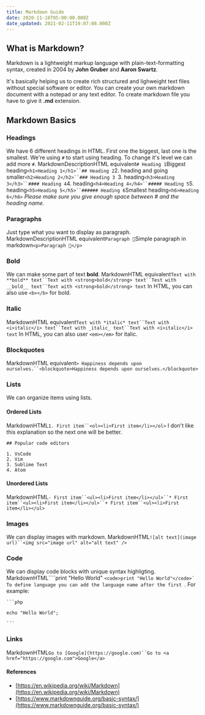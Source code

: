 ```yaml
---
title: Markdown Guide
date: 2020-11-16T05:00:00.000Z
date_updated: 2021-02-11T19:07:08.000Z
---
```


## What is Markdown?

Markdown is a lightweight markup language with plain-text-formatting syntax, created in 2004 by **John Gruber** and **Aaron Swartz**.

It's basically helping us to create rich structured and lighweight text files without special software or editor. You can create your own markdown document with a notepad or any text editor. To create markdown file you have to give it **.md** extension.

## Markdown Basics

### Headings

We have 6 different headings in HTML. First one the biggest, last one is the smallest. We're using `#` to start using heading. To change it's level we can add more `#`.
MarkdownDescriptionHTML equivalent`# Heading 1`Biggest heading`<h1>Heading 1</h1>``## Heading 2`2. heading and going smaller`<h2>Heading 2</h2>``### Heading 3 `3. heading`<h3>Heading 3</h3>``#### Heading 4`4. heading`<h4>Heading 4</h4>``##### Heading 5`5. heading`<h5>Heading 5</h5>``###### Heading 6`Smallest heading`<h6>Heading 6</h6>`
*Please make sure you give enough space between # and the heading name.*

### Paragraphs

Just type what you want to display as paragraph.
MarkdownDescriptionHTML equivalent`Paragraph 🙂`Simple paragraph in markdown`<p>Paragraph 🙂</p>`
### Bold

We can make some part of text **bold**.
MarkdownHTML equivalent`Text with **bold** text``Text with <strong>bold</strong> text``Test with __bold__ text``Text with <strong>bold</strong> text`
In HTML, you can also use `<b></b>` for bold.

### Italic
MarkdownHTML equivalent`Text with *italic* text``Text with <i>italic</i> text``Text with _italic_ text``Text with <i>italic</i> text`
In HTML, you can also user `<em></em>` for italic.

### Blockquotes
MarkdownHTML equivalent`> Happiness depends upon ourselves.``<blockquote>Happiness depends upon ourselves.</blockquote>`
### Lists

We can organize items using lists.

#### Ordered Lists
MarkdownHTML`1. First item``<ol><li>First item</li></ol>`
I don't like this explanation so the next one will be better.

    ## Popular code editors
    
    1. VsCode
    2. Vim
    3. Sublime Text
    4. Atom
    

#### Unordered Lists
MarkdownHTML`- First item``<ul><li>First item</li></ul>``* First item``<ul><li>First item</li></ul>``+ First item``<ul><li>First item</li></ul>`
### Images

We can display images with markdown.
MarkdownHTML`![alt text](image url)``<img src="image url" alt="alt text" />`
### Code

We can display code blocks with unique syntax highligting.
MarkdownHTML````print "Hello World" `````<code>print "Hello World"</code>`
To define language you can add the language name after the first `````. For example:

    ```php
    
    echo "Hello World";
    
    ```
    

### Links
MarkdownHTML`Go to [Google](https://google.com)``Go to <a href="https://google.com">Google</a>`
#### References

- [https://en.wikipedia.org/wiki/Markdown](https://en.wikipedia.org/wiki/Markdown)
- [https://www.markdownguide.org/basic-syntax/](https://www.markdownguide.org/basic-syntax/)
